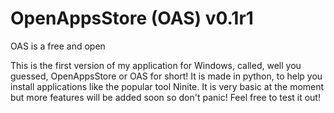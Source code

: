 # OpenAppsStore (OAS) v0.1r1

OAS is a free and open 

This is the first version of my application for Windows, called, well you guessed, OpenAppsStore or OAS for short! It is made in python, to help you install applications like the popular tool Ninite.
It is very basic at the moment but more features will be added soon so don't panic!
Feel free to test it out!

